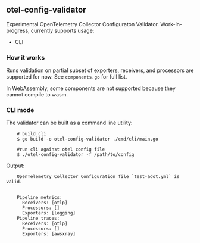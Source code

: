 ## otel-config-validator

Experimental OpenTelemetry Collector Configuraton Validator. Work-in-progress, currently supports usage:

* CLI

### How it works

Runs validation on partial subset of exporters, receivers, and processors are supported for now. See `components.go` for full list.

In WebAssembly, some components are not supported because they cannot compile to wasm.

### CLI mode

The validator can be built as a command line utility:

```
    # build cli
    $ go build -o otel-config-validator ./cmd/cli/main.go
    
    #run cli against otel config file
    $ ./otel-config-validator -f /path/to/config
```

Output:

```
    OpenTelemetry Collector Configuration file `test-adot.yml` is valid.


    Pipeline metrics:
      Receivers: [otlp]
      Processors: []
      Exporters: [logging]
    Pipeline traces:
      Receivers: [otlp]
      Processors: []
      Exporters: [awsxray]
```
